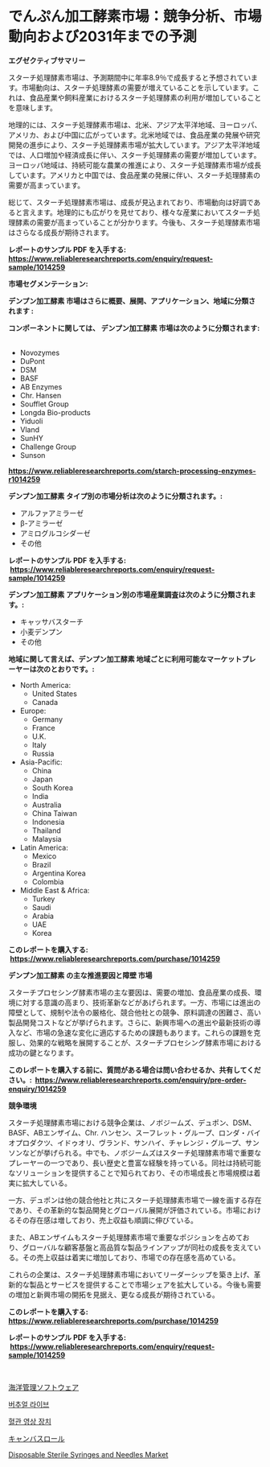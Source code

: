 <p><h1>でんぷん加工酵素市場：競争分析、市場動向および2031年までの予測</h1></p><p><strong>エグゼクティブサマリー</strong></p>
<p><p>スターチ処理酵素市場は、予測期間中に年率8.9％で成長すると予想されています。市場動向は、スターチ処理酵素の需要が増えていることを示しています。これは、食品産業や飼料産業におけるスターチ処理酵素の利用が増加していることを意味します。</p><p>地理的には、スターチ処理酵素市場は、北米、アジア太平洋地域、ヨーロッパ、アメリカ、および中国に広がっています。北米地域では、食品産業の発展や研究開発の進歩により、スターチ処理酵素市場が拡大しています。アジア太平洋地域では、人口増加や経済成長に伴い、スターチ処理酵素の需要が増加しています。ヨーロッパ地域は、持続可能な農業の推進により、スターチ処理酵素市場が成長しています。アメリカと中国では、食品産業の発展に伴い、スターチ処理酵素の需要が高まっています。</p><p>総じて、スターチ処理酵素市場は、成長が見込まれており、市場動向は好調であると言えます。地理的にも広がりを見せており、様々な産業においてスターチ処理酵素の需要が高まっていることが分かります。今後も、スターチ処理酵素市場はさらなる成長が期待されます。</p></p>
<p><strong>レポートのサンプル PDF を入手する: <a href="https://www.reliableresearchreports.com/enquiry/request-sample/1014259">https://www.reliableresearchreports.com/enquiry/request-sample/1014259</a></strong></p>
<p><strong>市場セグメンテーション:</strong></p>
<p><strong> デンプン加工酵素 市場はさらに概要、展開、アプリケーション、地域に分類されます :</strong></p>
<p><strong>コンポーネントに関しては、 デンプン加工酵素 市場は次のように分類されます: &nbsp;</strong></p>
<p><ul><li>Novozymes</li><li>DuPont</li><li>DSM</li><li>BASF</li><li>AB Enzymes</li><li>Chr. Hansen</li><li>Soufflet Group</li><li>Longda Bio-products</li><li>Yiduoli</li><li>Vland</li><li>SunHY</li><li>Challenge Group</li><li>Sunson</li></ul></p>
<p><strong><a href="https://www.reliableresearchreports.com/starch-processing-enzymes-r1014259">https://www.reliableresearchreports.com/starch-processing-enzymes-r1014259</a></strong></p>
<p><strong> デンプン加工酵素 タイプ別の市場分析は次のように分類されます。:</strong></p>
<p><ul><li>アルファアミラーゼ</li><li>β-アミラーゼ</li><li>アミログルコシダーゼ</li><li>その他</li></ul></p>
<p><strong>レポートのサンプル PDF を入手する: &nbsp;<a href="https://www.reliableresearchreports.com/enquiry/request-sample/1014259">https://www.reliableresearchreports.com/enquiry/request-sample/1014259</a></strong></p>
<p><strong> デンプン加工酵素 アプリケーション別の市場産業調査は次のように分類されます。:</strong></p>
<p><ul><li>キャッサバスターチ</li><li>小麦デンプン</li><li>その他</li></ul></p>
<p><strong>地域に関して言えば、デンプン加工酵素 地域ごとに利用可能なマーケットプレーヤーは次のとおりです。:</strong></p>
<p><ul>
    <li>
        North America:
        <ul>
            <li>United States</li>
            <li>Canada</li>
        </ul>
    </li>
    <li>
        Europe:
        <ul>
            <li>Germany</li>
            <li>France</li>
            <li>U.K.</li>
            <li>Italy</li>
            <li>Russia</li>
        </ul>
    </li>
    <li>
        Asia-Pacific:
        <ul>
            <li>China</li>
            <li>Japan</li>
            <li>South Korea</li>
            <li>India</li>
            <li>Australia</li>
            <li>China Taiwan</li>
            <li>Indonesia</li>
            <li>Thailand</li>
            <li>Malaysia</li>
        </ul>
    </li>
    <li>
        Latin America:
        <ul>
            <li>Mexico</li>
            <li>Brazil</li>
            <li>Argentina Korea</li>
            <li>Colombia</li>
        </ul>
    </li>
    <li>
        Middle East & Africa:
        <ul>
            <li>Turkey</li>
            <li>Saudi</li>
            <li>Arabia</li>
            <li>UAE</li>
            <li>Korea</li>
        </ul>
    </li>
    </ul></p>
<p><strong>このレポートを購入する: &nbsp;<a href="https://www.reliableresearchreports.com/purchase/1014259">https://www.reliableresearchreports.com/purchase/1014259</a></strong></p>
<p><strong>デンプン加工酵素 の主な推進要因と障壁 市場</strong></p>
<p><p>スターチプロセシング酵素市場の主な要因は、需要の増加、食品産業の成長、環境に対する意識の高まり、技術革新などがあげられます。一方、市場には進出の障壁として、規制や法令の厳格化、競合他社との競争、原料調達の困難さ、高い製品開発コストなどが挙げられます。さらに、新興市場への進出や最新技術の導入など、市場の急速な変化に適応するための課題もあります。これらの課題を克服し、効果的な戦略を展開することが、スターチプロセシング酵素市場における成功の鍵となります。</p></p>
<p><strong>このレポートを購入する前に、質問がある場合は問い合わせるか、共有してください。:&nbsp; <a href="https://www.reliableresearchreports.com/enquiry/pre-order-enquiry/1014259">https://www.reliableresearchreports.com/enquiry/pre-order-enquiry/1014259</a></strong></p>
<p><strong>競争環境</strong></p>
<p><p>スターチ処理酵素市場における競争企業は、ノボジームズ、デュポン、DSM、BASF、ABエンザイム、Chr. ハンセン、スーフレット・グループ、ロンダ・バイオプロダクツ、イドゥオリ、ヴランド、サンハイ、チャレンジ・グループ、サンソンなどが挙げられる。中でも、ノボジームズはスターチ処理酵素市場で重要なプレーヤーの一つであり、長い歴史と豊富な経験を持っている。同社は持続可能なソリューションを提供することで知られており、その市場成長と市場規模は着実に拡大している。</p><p>一方、デュポンは他の競合他社と共にスターチ処理酵素市場で一線を画する存在であり、その革新的な製品開発とグローバル展開が評価されている。市場におけるその存在感は増しており、売上収益も順調に伸びている。</p><p>また、ABエンザイムもスターチ処理酵素市場で重要なポジションを占めており、グローバルな顧客基盤と高品質な製品ラインアップが同社の成長を支えている。その売上収益は着実に増加しており、市場での存在感を高めている。</p><p>これらの企業は、スターチ処理酵素市場においてリーダーシップを築き上げ、革新的な製品とサービスを提供することで市場シェアを拡大している。今後も需要の増加と新興市場の開拓を見据え、更なる成長が期待されている。</p></p>
<p><strong>このレポートを購入する: &nbsp; <a href="https://www.reliableresearchreports.com/purchase/1014259">https://www.reliableresearchreports.com/purchase/1014259</a></strong></p>
<p><strong>レポートのサンプル PDF を入手する: &nbsp;<a href="https://www.reliableresearchreports.com/enquiry/request-sample/1014259">https://www.reliableresearchreports.com/enquiry/request-sample/1014259</a></strong><strong></strong></p>
<p>&nbsp;</p>
<p><p><a href="https://medium.com/@fabianhoncescu2022/%E3%83%9E%E3%83%AA%E3%83%B3%E7%AE%A1%E7%90%86%E3%82%BD%E3%83%95%E3%83%88%E3%82%A6%E3%82%A7%E3%82%A2%E5%B8%82%E5%A0%B4%E3%81%AE%E8%A6%8F%E6%A8%A1%E3%81%AF-%E4%B8%96%E7%95%8C%E3%81%AE%E6%A5%AD%E7%95%8C%E3%81%AB%E3%81%8A%E3%81%91%E3%82%8B%E6%9C%80%E9%81%A9%E3%81%AA%E3%83%9E%E3%83%BC%E3%82%B1%E3%83%86%E3%82%A3%E3%83%B3%E3%82%B0%E3%83%81%E3%83%A3%E3%83%8D%E3%83%AB%E3%82%92%E6%98%8E%E3%82%89%E3%81%8B%E3%81%AB%E3%81%97%E3%81%BE%E3%81%99-751ea7b3665f">海洋管理ソフトウェア</a></p><p><a href="https://medium.com/@monserratemohr/%EA%B0%80%EC%83%81-%EB%9D%BC%EC%9D%B4%EB%B8%8C-%EC%8B%9C%EC%9E%A5-%EC%A0%90%EC%9C%A0%EC%9C%A8-%EB%B3%80%ED%99%94-%EB%B0%8F-%EC%8B%9C%EC%9E%A5-%EC%84%B1%EC%9E%A5-%EC%B6%94%EC%84%B8-2024-2031-b77c10f93656">버추얼 라이브</a></p><p><a href="https://medium.com/@seanturner6262/%ED%98%88%EA%B4%80-%EC%98%81%EC%83%81%EC%9E%A5%EC%B9%98-%EC%8B%9C%EC%9E%A5-%EB%8F%99%ED%96%A5-%EB%B0%8F-%EC%8B%9C%EC%9E%A5-%EB%B6%84%EC%84%9D%EC%9D%80-2024-2031%EB%85%84%EA%B9%8C%EC%A7%80-%EC%98%88%EC%B8%A1%EB%90%A9%EB%8B%88%EB%8B%A4-953f95f53c68">혈관 영상 장치</a></p><p><a href="https://medium.com/@wesleyeilly8796202/%E3%82%AD%E3%83%A3%E3%83%B3%E3%83%90%E3%82%B9%E3%83%AD%E3%83%BC%E3%83%AB%E5%B8%82%E5%A0%B4-%E7%AB%B6%E4%BA%89%E5%88%86%E6%9E%90-%E5%B8%82%E5%A0%B4%E5%8B%95%E5%90%91-2031%E5%B9%B4%E3%81%BE%E3%81%A7%E3%81%AE%E4%BA%88%E6%B8%AC-3eaa42ed1dee">キャンバスロール</a></p><p><a href="https://github.com/gdfhhhj/Market-Research-Report-List-4/blob/main/disposable-sterile-syringes-and-needles-market.md">Disposable Sterile Syringes and Needles Market</a></p></p>